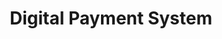 ---
title: "Digital Payment System"
application_filledby: Netspactive Communications LLC
patent_number: "US 20190188708"
date_issued: "August 7, 2023"
inventors: "John Doe, Jane Smith"
overview: "Netspective Communications"
categories: "Technology, Innovation"
thumbnail: "/assets-natural/brand/www.netspective.com/ip/no-image-content.jpg"
description: "US Patent Title"
url: "/ip/digital-payment-system"
application_granded: "2006-05-02"
published_date: "2006-05-02"
---